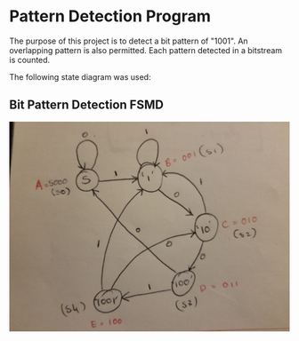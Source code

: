 # Pattern Detection Program

The purpose of this project is to detect a bit pattern of "1001". An overlapping pattern is also permitted. Each pattern detected in a bitstream is counted.

The following state diagram was used:

## Bit Pattern Detection FSMD

![](/images/Q1_state_diagram.jpg)
